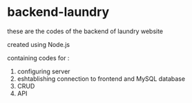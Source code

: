# backend-laundry

these are the codes of the backend of laundry website

created using Node.js

containing codes for :
  1. configuring server
  2. eshtablishing connection to frontend and MySQL database
  3. CRUD 
  4. API 

